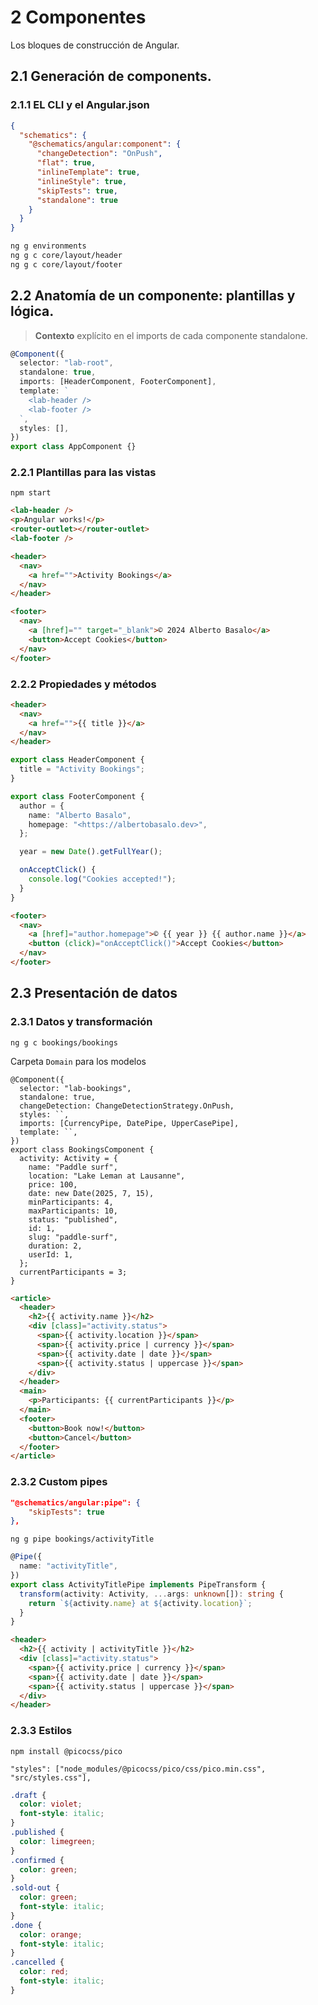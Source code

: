 # 2 Componentes

Los bloques de construcción de Angular.

## 2.1 Generación de components.

### 2.1.1 EL CLI y el Angular.json

```json
{
  "schematics": {
    "@schematics/angular:component": {
      "changeDetection": "OnPush",
      "flat": true,
      "inlineTemplate": true,
      "inlineStyle": true,
      "skipTests": true,
      "standalone": true
    }
  }
}
```

```bash
ng g environments
ng g c core/layout/header
ng g c core/layout/footer
```

## 2.2 Anatomía de un componente: plantillas y lógica.

> **Contexto** explícito en el imports de cada componente standalone.

```typescript
@Component({
  selector: "lab-root",
  standalone: true,
  imports: [HeaderComponent, FooterComponent],
  template: `
    <lab-header />
    <lab-footer />
  `,
  styles: [],
})
export class AppComponent {}
```

### 2.2.1 Plantillas para las vistas

`npm start`

```html
<lab-header />
<p>Angular works!</p>
<router-outlet></router-outlet>
<lab-footer />

<header>
  <nav>
    <a href="">Activity Bookings</a>
  </nav>
</header>

<footer>
  <nav>
    <a [href]="" target="_blank">© 2024 Alberto Basalo</a>
    <button>Accept Cookies</button>
  </nav>
</footer>
```

### 2.2.2 Propiedades y métodos

```html
<header>
  <nav>
    <a href="">{{ title }}</a>
  </nav>
</header>
```

```typescript
export class HeaderComponent {
  title = "Activity Bookings";
}
```

```typescript
export class FooterComponent {
  author = {
    name: "Alberto Basalo",
    homepage: "<https://albertobasalo.dev>",
  };

  year = new Date().getFullYear();

  onAcceptClick() {
    console.log("Cookies accepted!");
  }
}
```

```html
<footer>
  <nav>
    <a [href]="author.homepage">© {{ year }} {{ author.name }}</a>
    <button (click)="onAcceptClick()">Accept Cookies</button>
  </nav>
</footer>
```

## 2.3 Presentación de datos

### 2.3.1 Datos y transformación

```
ng g c bookings/bookings
```

Carpeta `Domain` para los modelos

```tsx
@Component({
  selector: "lab-bookings",
  standalone: true,
  changeDetection: ChangeDetectionStrategy.OnPush,
  styles: ``,
  imports: [CurrencyPipe, DatePipe, UpperCasePipe],
  template: ``,
})
export class BookingsComponent {
  activity: Activity = {
    name: "Paddle surf",
    location: "Lake Leman at Lausanne",
    price: 100,
    date: new Date(2025, 7, 15),
    minParticipants: 4,
    maxParticipants: 10,
    status: "published",
    id: 1,
    slug: "paddle-surf",
    duration: 2,
    userId: 1,
  };
  currentParticipants = 3;
}
```

```html
<article>
  <header>
    <h2>{{ activity.name }}</h2>
    <div [class]="activity.status">
      <span>{{ activity.location }}</span>
      <span>{{ activity.price | currency }}</span>
      <span>{{ activity.date | date }}</span>
      <span>{{ activity.status | uppercase }}</span>
    </div>
  </header>
  <main>
    <p>Participants: {{ currentParticipants }}</p>
  </main>
  <footer>
    <button>Book now!</button>
    <button>Cancel</button>
  </footer>
</article>
```

### 2.3.2 Custom pipes

```json
"@schematics/angular:pipe": {
    "skipTests": true
},
```

`ng g pipe bookings/activityTitle`

```typescript
@Pipe({
  name: "activityTitle",
})
export class ActivityTitlePipe implements PipeTransform {
  transform(activity: Activity, ...args: unknown[]): string {
    return `${activity.name} at ${activity.location}`;
  }
}
```

```html
<header>
  <h2>{{ activity | activityTitle }}</h2>
  <div [class]="activity.status">
    <span>{{ activity.price | currency }}</span>
    <span>{{ activity.date | date }}</span>
    <span>{{ activity.status | uppercase }}</span>
  </div>
</header>
```

### 2.3.3 Estilos

`npm install @picocss/pico`

`"styles": ["node_modules/@picocss/pico/css/pico.min.css", "src/styles.css"],`

```css
.draft {
  color: violet;
  font-style: italic;
}
.published {
  color: limegreen;
}
.confirmed {
  color: green;
}
.sold-out {
  color: green;
  font-style: italic;
}
.done {
  color: orange;
  font-style: italic;
}
.cancelled {
  color: red;
  font-style: italic;
}
```
